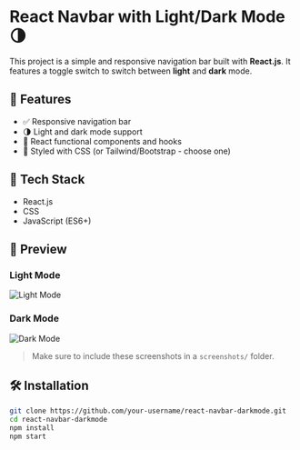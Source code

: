 # React Navbar with Light/Dark Mode 🌗

This project is a simple and responsive navigation bar built with **React.js**. It features a toggle switch to switch between **light** and **dark** mode.

## 🚀 Features

- ✅ Responsive navigation bar
- 🌗 Light and dark mode support
- 🧠 React functional components and hooks
- 💅 Styled with CSS (or Tailwind/Bootstrap - choose one)

## 🔧 Tech Stack

- React.js
- CSS
- JavaScript (ES6+)

## 📸 Preview

### Light Mode

![Light Mode](./screenshots/light-mode.png)

### Dark Mode

![Dark Mode](https://user-images.githubusercontent.com/your-username/image-id.png)
> Make sure to include these screenshots in a `screenshots/` folder.

## 🛠️ Installation

```bash
git clone https://github.com/your-username/react-navbar-darkmode.git
cd react-navbar-darkmode
npm install
npm start
